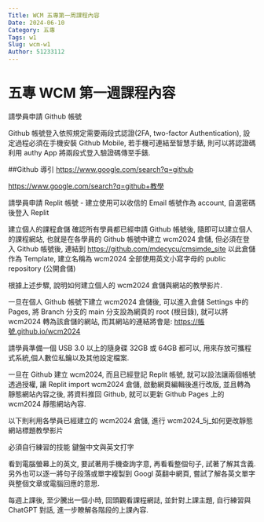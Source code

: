 ```yaml
---
Title: WCM 五專第一周課程內容
Date: 2024-06-10
Category: 五專
Tags: w1
Slug: wcm-w1
Author: 51233112
---
```

<!-- PELICAN_END_SUMMARY -->

# 五專 WCM 第一週課程內容
請學員申請 Github 帳號

Github 帳號登入依照規定需要兩段式認證(2FA, two-factor Authentication), 設定過程必須在手機安裝 Github Mobile, 若手機可連結至智慧手錶, 則可以將認證碼利用 authy App 將兩段式登入驗證碼傳至手錶.

##Github 導引 https://www.google.com/search?q=github

https://www.google.com/search?q=github+教學

請學員申請 Replit 帳號 - 建立使用可以收信的 Email 帳號作為 account, 自選密碼後登入 Replit

建立個人的課程倉儲
確認所有學員都已經申請 Github 帳號後, 隨即可以建立個人的課程網站, 也就是在各學員的 Github 帳號中建立 wcm2024 倉儲, 但必須在登入 Github 帳號後, 連結到 https://github.com/mdecycu/cmsimde_site 以此倉儲作為 Template, 建立名稱為 wcm2024 全部使用英文小寫字母的 public repository (公開倉儲)

根據上述步驟, 說明如何建立個人的 wcm2024 倉儲與網站的教學影片.

一旦在個人 Github 帳號下建立 wcm2024 倉儲後, 可以進入倉儲 Settings 中的 Pages, 將 Branch 分支的 main 分支設為網頁的 root (根目錄), 就可以將 wcm2024 轉為該倉儲的網站, 而其網站的連結將會是: https://帳號.github.io/wcm2024

請學員準備一個 USB 3.0 以上的隨身碟 32GB 或 64GB 都可以, 用來存放可攜程式系統,個人數位私鑰以及其他設定檔案.

一旦在 Github 建立 wcm2024, 而且已經登記 Replit 帳號, 就可以設法讓兩個帳號透過授權, 讓 Replit import wcm2024 倉儲, 啟動網頁編輯後進行改版, 並且轉為靜態網站內容之後, 將資料推回 Github, 就可以更新 Github Pages 上的 wcm2024 靜態網站內容.

以下則利用各學員已經建立的 wcm2024 倉儲, 進行 wcm2024_5j_如何更改靜態網站標題教學影片

必須自行練習的技能
鍵盤中文與英文打字

看到電腦螢幕上的英文, 要試著用手機查詢字意, 再看看整個句子, 試著了解其含義. 另外也可以逐一將句子段落或單字複製到 Googl 英翻中網頁, 嘗試了解各英文單字與整個文章或電腦回應的意思.

每週上課後, 至少騰出一個小時, 回頭觀看課程網誌, 並針對上課主題, 自行練習與 ChatGPT 對話, 進一步瞭解各階段的上課內容.